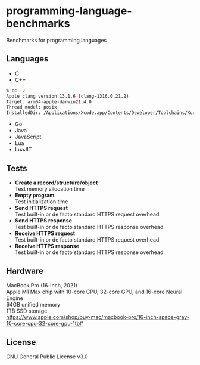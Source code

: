 # programming-language-benchmarks
Benchmarks for programming languages

## Languages
* C
* C++
```sh
% cc -v
Apple clang version 13.1.6 (clang-1316.0.21.2)
Target: arm64-apple-darwin21.4.0
Thread model: posix
InstalledDir: /Applications/Xcode.app/Contents/Developer/Toolchains/XcodeDefault.xctoolchain/usr/bin
```
* Go
* Java
* JavaScript
* Lua
* LuaJIT

## Tests
* **Create a record/structure/object**  
  Test memory allocation time
* **Empty program**  
  Test initialization time
* **Send HTTPS request**  
  Test built-in or de facto standard HTTPS request overhead
* **Send HTTPS response**  
  Test built-in or de facto standard HTTPS response overhead
* **Receive HTTPS request**  
  Test built-in or de facto standard HTTPS request overhead
* **Receive HTTPS response**  
  Test built-in or de facto standard HTTPS response overhead

## Hardware
MacBook Pro (16-inch, 2021)  
Apple M1 Max chip with 10-core CPU, 32-core GPU, and 16-core Neural Engine  
64GB unified memory  
1TB SSD storage  
https://www.apple.com/shop/buy-mac/macbook-pro/16-inch-space-gray-10-core-cpu-32-core-gpu-1tb#

## License
GNU General Public License v3.0
